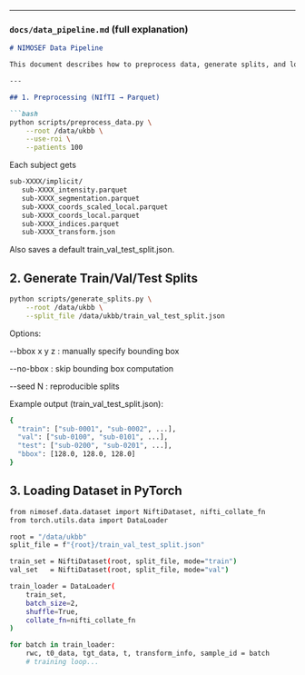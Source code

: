 
---

### `docs/data_pipeline.md` (full explanation)
```markdown
# NIMOSEF Data Pipeline

This document describes how to preprocess data, generate splits, and load datasets.

---

## 1. Preprocessing (NIfTI → Parquet)

```bash
python scripts/preprocess_data.py \
    --root /data/ukbb \
    --use-roi \
    --patients 100
```

Each subject gets

```bash
sub-XXXX/implicit/
   sub-XXXX_intensity.parquet
   sub-XXXX_segmentation.parquet
   sub-XXXX_coords_scaled_local.parquet
   sub-XXXX_coords_local.parquet
   sub-XXXX_indices.parquet
   sub-XXXX_transform.json
```

Also saves a default train_val_test_split.json.

## 2. Generate Train/Val/Test Splits

```bash
python scripts/generate_splits.py \
    --root /data/ukbb \
    --split_file /data/ukbb/train_val_test_split.json
```

Options:

--bbox x y z : manually specify bounding box

--no-bbox : skip bounding box computation

--seed N : reproducible splits

Example output (train_val_test_split.json):
```bash
{
  "train": ["sub-0001", "sub-0002", ...],
  "val": ["sub-0100", "sub-0101", ...],
  "test": ["sub-0200", "sub-0201", ...],
  "bbox": [128.0, 128.0, 128.0]
}
```

## 3. Loading Dataset in PyTorch

```bash
from nimosef.data.dataset import NiftiDataset, nifti_collate_fn
from torch.utils.data import DataLoader

root = "/data/ukbb"
split_file = f"{root}/train_val_test_split.json"

train_set = NiftiDataset(root, split_file, mode="train")
val_set   = NiftiDataset(root, split_file, mode="val")

train_loader = DataLoader(
    train_set,
    batch_size=2,
    shuffle=True,
    collate_fn=nifti_collate_fn
)

for batch in train_loader:
    rwc, t0_data, tgt_data, t, transform_info, sample_id = batch
    # training loop...

```

